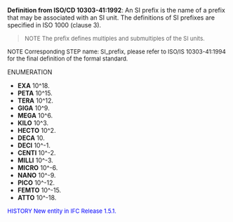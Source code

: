 ﻿**Definition from ISO/CD 10303-41:1992**: An SI prefix is the name of a prefix that may be associated with an SI unit. The definitions of SI prefixes are specified in ISO 1000 (clause 3).

> <font size="-1">NOTE The prefix defines multiples and submultiples of the SI units.
</font>

> <font size="-1">
  NOTE Corresponding STEP name: SI_prefix, please refer to ISO/IS 10303-41:1994
  for the final definition of the formal standard.
</font>

ENUMERATION

* **EXA** 10\^18.
* **PETA** 10\^15.
* **TERA** 10\^12.
* **GIGA** 10\^9.
* **MEGA** 10\^6.
* **KILO** 10\^3.
* **HECTO** 10\^2.
* **DECA** 10.
* **DECI** 10\^-1.
* **CENTI** 10\^-2.
* **MILLI** 10\^-3.
* **MICRO** 10\^-6.
* **NANO** 10\^-9.
* **PICO** 10\^-12.
* **FEMTO** 10\^-15.
* **ATTO** 10\^-18.

> <font size="-1" color="#0000FF">
  HISTORY New entity in IFC Release 1.5.1.
</font>
